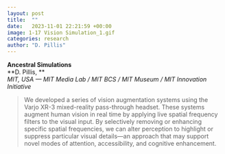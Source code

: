 ```yaml
---
layout: post
title:  ""
date:   2023-11-01 22:21:59 +00:00
image: 1-17 Vision Simulation_1.gif
categories: research
author: "D. Pillis"
---
```


**Ancestral Simulations**  
**D. Pillis, **  
*MIT, USA — MIT Media Lab / MIT BCS / MIT Museum / MIT Innovation Initiative*
<blockquote>
  <p>
We developed a series of vision augmentation systems using the Varjo XR-3 mixed-reality pass-through headset. These systems augment human vision in real time by applying live spatial frequency filters to the visual input.
By selectively removing or enhancing specific spatial frequencies, we can alter perception to highlight or suppress particular visual details—an approach that may support novel modes of attention, accessibility, and cognitive enhancement.
  </p>
</blockquote>

